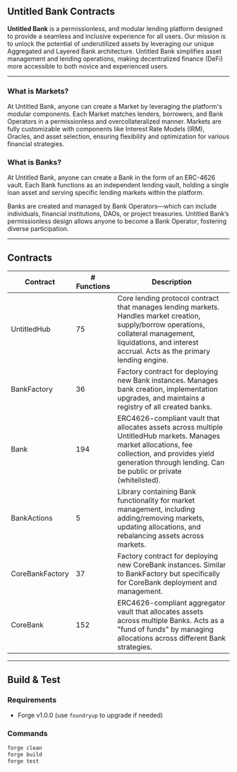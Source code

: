 ## Untitled Bank Contracts

**Untitled Bank** is a permissionless, and modular lending platform designed to provide a seamless and inclusive experience for all users. Our mission is to unlock the potential of underutilized assets by leveraging our unique Aggregated and Layered Bank architecture. Untitled Bank simplifies asset management and lending operations, making decentralized finance (DeFi) more accessible to both novice and experienced users.

---

### What is Markets?
At Untitled Bank, anyone can create a Market by leveraging the platform's modular components. Each Market matches lenders, borrowers, and Bank Operators in a permissionless and overcollateralized manner. Markets are fully customizable with components like Interest Rate Models (IRM), Oracles, and asset selection, ensuring flexibility and optimization for various financial strategies.

### What is Banks?
At Untitled Bank, anyone can create a Bank in the form of an ERC-4626 vault. Each Bank functions as an independent lending vault, holding a single loan asset and serving specific lending markets within the platform.

Banks are created and managed by Bank Operators—which can include individuals, financial institutions, DAOs, or project treasuries. Untitled Bank’s permissionless design allows anyone to become a Bank Operator, fostering diverse participation.

---

## Contracts
| Contract | # Functions | Description |
|----------|------------|-------------|
| UntitledHub | 75 | Core lending protocol contract that manages lending markets. Handles market creation, supply/borrow operations, collateral management, liquidations, and interest accrual. Acts as the primary lending engine. |
| BankFactory | 36 | Factory contract for deploying new Bank instances. Manages bank creation, implementation upgrades, and maintains a registry of all created banks. |
| Bank | 194 | ERC4626-compliant vault that allocates assets across multiple UntitledHub markets. Manages market allocations, fee collection, and provides yield generation through lending. Can be public or private (whitelisted). |
| BankActions | 5 | Library containing Bank functionality for market management, including adding/removing markets, updating allocations, and rebalancing assets across markets. |
| CoreBankFactory | 37 | Factory contract for deploying new CoreBank instances. Similar to BankFactory but specifically for CoreBank deployment and management. |
| CoreBank | 152 | ERC4626-compliant aggregator vault that allocates assets across multiple Banks. Acts as a "fund of funds" by managing allocations across different Bank strategies. |

---

## Build & Test

### Requirements
- Forge v1.0.0 (use `foundryup` to upgrade if needed)

### Commands

```bash
forge clean
forge build
forge test
```
